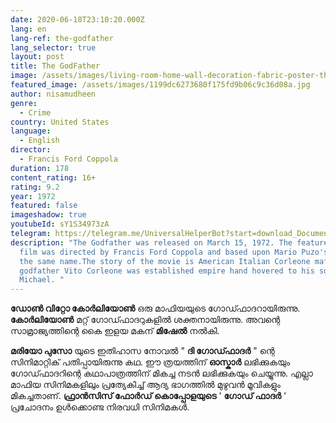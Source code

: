 ```yaml
---
date: 2020-06-18T23:10:20.000Z
lang: en
lang-ref: the-godfather
lang_selector: true
layout: post
title: The GodFather
image: /assets/images/living-room-home-wall-decoration-fabric-poster-the-godfather-movies-vito-corleone.jpg_q50.jpg
featured_image: /assets/images/1199dc6273680f175fd9b06c9c36d08a.jpg
author: nisamudheen
genre:
  - Crime
country: United States
language:
  - English
director:
  - Francis Ford Coppola
duration: 178
content_rating: 16+
rating: 9.2
year: 1972
featured: false
imageshadow: true
youtubeId: sY1S34973zA
telegram: https://telegram.me/UniversalHelperBot?start=download_Document_467
description: "The Godfather was released on March 15, 1972. The feature-length
  film was directed by Francis Ford Coppola and based upon Mario Puzo's novel of
  the same name.The story of the movie is American Italian Corleone mafia.The
  godfather Vito Corleone was established empire hand hovered to his son
  Michael. "
---
```

 **ഡോൺ വിറ്റോ കോർലിയോൺ**  ഒരു മാഫിയയുടെ ഗോഡ്ഫാദറായിരുന്നു.  **കോർലിയോൺ**  മറ്റ് ഗോഡ്ഫാദറുകളിൽ ശക്തനായിരുന്നു. അവന്റെ സാമ്രാജ്യത്തിന്റെ കൈ ഇളയ മകന്  **മിഷേൽ**  നൽകി.

 **മരിയോ പുസോ**  യുടെ ഇതിഹാസ നോവൽ " **ദി ഗോഡ്ഫാദർ** " ന്റെ സിനിമാറ്റിക് പതിപ്പായിരുന്നു കഥ. ഈ ത്രയത്തിന്  **ഓസ്കാർ**  ലഭിക്കുകയും ഗോഡ്ഫാദറിന്റെ കഥാപാത്രത്തിന് മികച്ച നടൻ ലഭിക്കുകയും ചെയ്യുന്നു. എല്ലാ മാഫിയ സിനിമകളിലും പ്രത്യേകിച്ച് ആദ്യ ഭാഗത്തിൽ മുഴുവൻ മൂവികളും മികച്ചതാണ്.  **ഫ്രാൻസിസ് ഫോർഡ് കൊപ്പോളയുടെ**  ' **ഗോഡ് ഫാദർ** ' പ്രചോദനം ഉൾക്കൊണ്ട നിരവധി സിനിമകൾ.